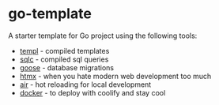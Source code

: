 # go-template

A starter template for Go project using the following tools:

- [templ](https://templ.guide) - compiled templates
- [sqlc](https://sqlc.dev) - compiled sql queries
- [goose](http://pressly.github.io/goose/) - database migrations
- [htmx](https://htmx.org) - when you hate modern web development too much
- [air](https://github.com/air-verse/air) - hot reloading for local development
- [docker](https://www.docker.com) - to deploy with coolify and stay cool

